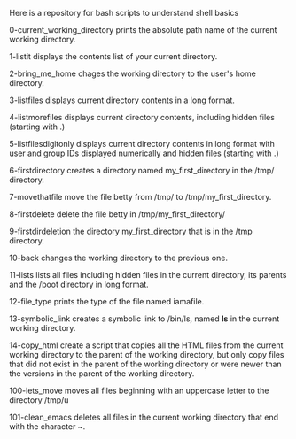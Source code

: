 Here is a repository for bash scripts to understand shell basics


0-current_working_directory prints the absolute path name of the current working directory.

1-listit displays the contents list of your current directory.

2-bring_me_home chages the working directory to the user's home directory.

3-listfiles displays current directory contents in a long format.

4-listmorefiles displays current directory contents, including hidden files (starting with .)

5-listfilesdigitonly displays current directory contents in long format with user and group IDs displayed numerically and hidden files (starting with .)

6-firstdirectory creates a directory named my_first_directory in the /tmp/ directory.

7-movethatfile move the file betty from /tmp/ to /tmp/my_first_directory.

8-firstdelete delete the file betty in /tmp/my_first_directory/

9-firstdirdeletion the directory my_first_directory that is in the /tmp directory.

10-back changes the working directory to the previous one.

11-lists lists all files including hidden files in the current directory, its parents and the /boot directory in long format.

12-file_type prints the type of the file named iamafile.

13-symbolic_link creates a symbolic link to /bin/ls, named __ls__ in the current working directory.

14-copy_html create a script that copies all the HTML files from the current working directory to the parent of the working directory, but only copy files that did not exist in the parent of the working directory or were newer than the versions in the parent of the working directory.

100-lets_move moves all files beginning with an uppercase letter to the directory /tmp/u

101-clean_emacs deletes all files in the current working directory that end with the character ~.


